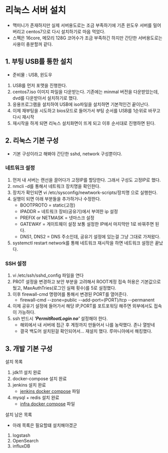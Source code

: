 # 리눅스 서버 설치
- 맥미니가 존재하지만 실제 서버용도로는 조금 부족하기에 기존 윈도우 서버를 밀어버리고 centos7으로 다시 설치하기로 마음 먹었다.
- 스펙은 16core, 메모리 128G 코어수가 조금 부족하긴 하지만 간단한 서버용도로는 사용이 충분할꺼 같다.

## 1. 부팅 USB를 통한 설치
- 준비물 : USB, 윈도우
1. USB를 먼저 포맷을 진행한다.
2. centos7.iso 이미지 파일을 다운받는다. 기존에는 minmal 버전을 다운받았는데, dvd를 다운받아서 설치하기로  했다.
3. 응용프로그램을 설치하여 USB에 iso파일을 설치하면 기본적인건 끝이난다.
4. 이제 재부팅을 시도하고 bios모드로 들어가서 부팅 순서를 USB를 1순위로 바꾸고 다시 재시작
5. 재시작을 하게 되면 리눅스 설치화면이 뜨게 되고 이후 순서대로 진행하면 된다.

## 2. 리눅스 기본 구성
- 기본 구성이라고 해봐야 간단한 sshd, network 구성뿐이다.
### 네트워크 설정
1. 먼저 내 서버는 랜선을 끌어다가 고정IP를 할당한다. 그래서 구성도 고정IP로 했다.
2. nmcli -d를 통해서 네트워크 장치명을 확인한다.
3. 장치가 확인되면 vi /etc/sysconfig/newtwork-scripts/장치명 으로 실행한다.
4. 실행이 되면 아래 부분들을 추가하거나 수정한다.
    - BOOTPROTO = static(고정)
    - IPADDR = 네트워크 장비(공유기)에서 부여한 ip 설정
    - PREFIX or NETMASK = 넷마스크 설정
    - GATEWAY = 게이트웨이 설정 보통 설정한 IP에서 마지막만 1로 바꿔주면 된다.
    - DNS1, DNS2 = DNS 주소인데, 공유기 설정에 있는걸 그냥 그대로 가져왔다.
5. systemctl restart network를 통해 네트워크 재시작을 하면 네트워크 설정은 끝났다.

### SSH 설정
1. vi /etc/ssh/sshd_config 파일을 연다
2. PROT 설정을 변경하고 보안 부분을 고려해서 ROOT계정 접속 허용은 기본값으로 뒀고, MaxAuthTries(로그인 실패 횟수)를 5로 설정했다.
3. 이후 firewall-cmd 명령어를 통해서 변경된 PORT를 열어준다.
    - firewall-cmd --zone=public --add-port=(PORT)/tcp --permanent
4. 이제 공유기 설정에 들어가서 해당 IP,PORT를 포트포워딩 해주면 외부에서도 접속이 가능하다.
5. ssh 반드시 ***'PermitRootLogin no'*** 설정해야 한다.
    - 해외에서 내 서버에 접근 후 계정까지 만들어서 나를 농락했다. 존나 열받네
    - 결국 백도어 설치된걸 확인되어서... 재설치 했다. 루마니아에서 해킹했다. 

## 3. 개발 기본 구성
설치 목록
1. jdk11 설치 완료
2. docker-compose 설치 완료
3. jenkins 설치 완료
    - [jenkins docker compose](https://github.com/toptops/TIL/blob/main/%EC%84%9C%EB%B2%84%EC%84%A4%EC%B9%98/jenkins.yml) 파일
4. mysql + redis 설치 완료
    - [infra docker compose](https://github.com/toptops/TIL/blob/main/%EC%84%9C%EB%B2%84%EC%84%A4%EC%B9%98/infra.yml) 파일

설치 남은 목록
- 아래 목록은 필요할떄 설치해야겠군
1. logstash
2. OpenSearch
3. influxDB